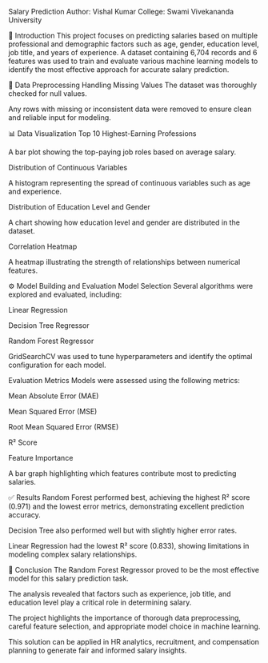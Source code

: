 Salary Prediction
Author: Vishal Kumar
College: Swami Vivekananda University

📌 Introduction
This project focuses on predicting salaries based on multiple professional and demographic factors such as age, gender, education level, job title, and years of experience. A dataset containing 6,704 records and 6 features was used to train and evaluate various machine learning models to identify the most effective approach for accurate salary prediction.

🔧 Data Preprocessing
Handling Missing Values
The dataset was thoroughly checked for null values.

Any rows with missing or inconsistent data were removed to ensure clean and reliable input for modeling.

📊 Data Visualization
Top 10 Highest-Earning Professions

A bar plot showing the top-paying job roles based on average salary.

Distribution of Continuous Variables

A histogram representing the spread of continuous variables such as age and experience.

Distribution of Education Level and Gender

A chart showing how education level and gender are distributed in the dataset.

Correlation Heatmap

A heatmap illustrating the strength of relationships between numerical features.

⚙️ Model Building and Evaluation
Model Selection
Several algorithms were explored and evaluated, including:

Linear Regression

Decision Tree Regressor

Random Forest Regressor

GridSearchCV was used to tune hyperparameters and identify the optimal configuration for each model.

Evaluation Metrics
Models were assessed using the following metrics:

Mean Absolute Error (MAE)

Mean Squared Error (MSE)

Root Mean Squared Error (RMSE)

R² Score

Feature Importance

A bar graph highlighting which features contribute most to predicting salaries.

✅ Results
Random Forest performed best, achieving the highest R² score (0.971) and the lowest error metrics, demonstrating excellent prediction accuracy.

Decision Tree also performed well but with slightly higher error rates.

Linear Regression had the lowest R² score (0.833), showing limitations in modeling complex salary relationships.

📌 Conclusion
The Random Forest Regressor proved to be the most effective model for this salary prediction task.

The analysis revealed that factors such as experience, job title, and education level play a critical role in determining salary.

The project highlights the importance of thorough data preprocessing, careful feature selection, and appropriate model choice in machine learning.

This solution can be applied in HR analytics, recruitment, and compensation planning to generate fair and informed salary insights.

